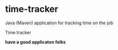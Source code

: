 # time-tracker
Java (Maven) application for tracking time on the job

Time tracker

____have a good applicaton folks____
